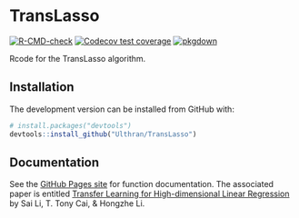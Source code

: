 # TransLasso

<!-- badges: start -->
[![R-CMD-check](https://github.com/Ulthran/TransLasso/workflows/R-CMD-check/badge.svg)](https://github.com/Ulthran/TransLasso/actions)
[![Codecov test coverage](https://codecov.io/gh/Ulthran/TransLasso/branch/main/graph/badge.svg)](https://app.codecov.io/gh/Ulthran/TransLasso?branch=main)
[![pkgdown](https://github.com/Ulthran/TransLasso/actions/workflows/pkgdown.yaml/badge.svg)](https://ulthran.github.io/TransLasso/)
<!-- badges: end -->

Rcode for the TransLasso algorithm.

## Installation

The development version can be installed from GitHub with:

```r
# install.packages("devtools")
devtools::install_github("Ulthran/TransLasso")
```

## Documentation

See the [GitHub Pages site](https://ulthran.github.io/TransLasso/) for function documentation. The associated paper is entitled [Transfer Learning for High-dimensional Linear Regression](https://arxiv.org/abs/2006.10593) by Sai Li, T. Tony Cai, & Hongzhe Li.
